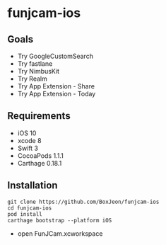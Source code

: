 # funjcam-ios

## Goals
* Try GoogleCustomSearch
* Try fastlane
* Try NimbusKit
* Try Realm
* Try App Extension - Share
* Try App Extension - Today

## Requirements
* iOS 10
* xcode 8
* Swift 3
* CocoaPods 1.1.1
* Carthage 0.18.1

## Installation
``` 
git clone https://github.com/BoxJeon/funjcam-ios
cd funjcam-ios
pod install
carthage bootstrap --platform iOS
```

* open FunJCam.xcworkspace
